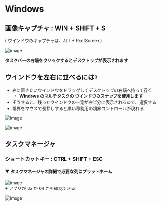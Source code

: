 # Windows
## 画像キャプチャ : WIN + SHIFT + S
( ウインドウのキャプチャは、ALT + PrintScreen )

![image](https://user-images.githubusercontent.com/1501327/143732733-643d7e3c-cf3b-458a-b32c-286e9b2305a0.png)

**タスクバーの右端をクリックするとデスクトップが表示されます**

## ウインドウを左右に並べるには?
- 右に置きたいウインドウをドラッグしてデスクトップの右端へ持って行く
   - **Windows のマルチタスクの ウインドウのスナップを使用します**
- そうすると、残ったウインドウの一覧が左半分に表示されるので、選択する
- 境界をマウスで長押しすると黒い移動用の境界コントロールが現れる

![image](https://user-images.githubusercontent.com/1501327/143796345-74152ae5-ed8c-42ef-9886-acb79ea31d49.png)



![image](https://user-images.githubusercontent.com/1501327/143733503-bef7a189-0b12-44bc-bbb3-0cf25ba69480.png)

## タスクマネージャ
### ショートカットキー : CTRL + SHIFT + ESC

#### ▼ タスクマネージャの詳細で必要な列はプラットホーム
![image](https://user-images.githubusercontent.com/1501327/143733802-d39c8668-99da-41af-b6e9-9ab342f3a179.png)\
※ アプリが 32 か 64 かを確認できる

![image](https://user-images.githubusercontent.com/1501327/143733976-162e2e79-1d81-40b4-aa52-9dde6ba06fba.png)
